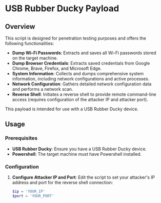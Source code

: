 # USB Rubber Ducky Payload

## Overview

This script is designed for penetration testing purposes and offers the following functionalities:

- **Dump Wi-Fi Passwords**: Extracts and saves all Wi-Fi passwords stored on the target machine.
- **Dump Browser Credentials**: Extracts saved credentials from Google Chrome, Brave, Firefox, and Microsoft Edge.
- **System Information**: Collects and dumps comprehensive system information, including network configurations and active processes.
- **Network Configuration**: Gathers detailed network configuration data and performs a network scan.
- **Reverse Shell**: Initiates a reverse shell to provide remote command-line access (requires configuration of the attacker IP and attacker port).

This payload is intended for use with a USB Rubber Ducky device.

## Usage

### Prerequisites

- **USB Rubber Ducky**: Ensure you have a USB Rubber Ducky device.
- **Powershell**: The target machine must have Powershell installed.

### Configuration

1. **Configure Attacker IP and Port**:
   Edit the script to set your attacker's IP address and port for the reverse shell connection:
   ```powershell
   $ip = 'YOUR_IP'
   $port = 'YOUR_PORT'
